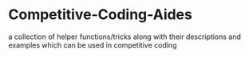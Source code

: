 # Competitive-Coding-Aides
a collection of helper functions/tricks along with their descriptions and examples which can be used in competitive coding
